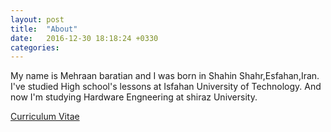 ```yaml
---
layout: post
title:  "About"
date:   2016-12-30 18:18:24 +0330
categories:
---
```


My name is Mehraan baratian and I was born in Shahin Shahr,Esfahan,Iran.
I've studied High school's lessons at Isfahan University of Technology.
And now I'm studying Hardware Engneering at shiraz University.

[Curriculum Vitae](Public/cv.pdf)
